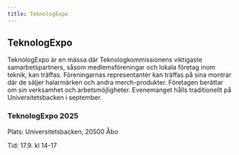 ```yaml
---
title: TeknologExpo
---
```

## TeknologExpo

TeknologExpo är en mässa där Teknologkommissionens viktigaste samarbetspartners, såsom medlemsföreningar och lokala företag inom teknik, kan träffas. Föreningarnas representanter kan träffas på sina montrar där de säljer halarmärken och andra merch-produkter. Företagen berättar om sin verksamhet och arbetsmöjligheter. Evenemanget hålls traditionellt på Universitetsbacken i september.

### TeknologExpo 2025

Plats: Universitetsbacken, 20500 Åbo

Tid: 17.9. kl 14-17
